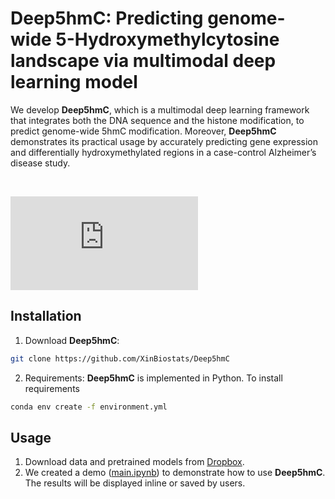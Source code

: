# Deep5hmC: Predicting genome-wide 5-Hydroxymethylcytosine landscape via multimodal deep learning model

We develop __Deep5hmC__, which is a multimodal deep learning framework that integrates both the DNA sequence and the histone modification, to predict genome-wide 5hmC modification. Moreover, __Deep5hmC__ demonstrates its practical usage by accurately predicting gene expression and differentially hydroxymethylated regions in a case-control Alzheimer’s disease study.

<br/>

![Deep5hmC.pdf](https://github.com/XinBiostats/Deep5hmC/files/14386695/figure2.pdf)


## Installation

1. Download __Deep5hmC__:
```bash
git clone https://github.com/XinBiostats/Deep5hmC
```
2. Requirements: __Deep5hmC__ is implemented in Python. To install requirements
```bash
conda env create -f environment.yml
```
## Usage
1. Download data and pretrained models from [Dropbox](https://www.dropbox.com/scl/fo/m1p1i6d4goigafokadfxb/h?rlkey=apjt44fxmqcwj56wienw76w8w&dl=0).
2. We created a demo ([main.ipynb](https://github.com/XinBiostats/Deep5hmC/blob/main/main.ipynb)) to demonstrate how to use __Deep5hmC__. The results will be displayed inline or saved by users.
